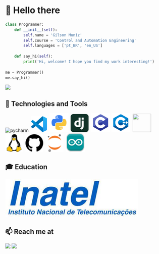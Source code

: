# 👋 Hello there

``` python
class Programmer:
    def __init__(self):
        self.name = 'Gilson Muniz'
        self.course = 'Control and Automation Engineering'
        self.languages = ['pt_BR', 'en_US']

    def say_hi(self):
        print('Hi, welcome! I hope you find my work interesting!')

me = Programmer()
me.say_hi()
```

<div align="left">
    <img src="https://media.giphy.com/media/qgQUggAC3Pfv687qPC/giphy.gif">
</div>


## 🔧 Technologies and Tools

<div>
    <a><img alt="pycharm" src="https://resources.jetbrains.com/storage/products/company/brand/logos/PyCharm_icon.svg?_gl=1*scpg7d*_ga*ODk5NTU2OTEuMTYxODYxMTMwMw..*_ga_9J976DJZ68*MTY3MjkyODY1OC4xLjEuMTY3MjkyODY3OS4wLjAuMA..&_ga=2.19777336.1222848869.1672928659-89955691.1618611303" width="61" height="61"></a>&nbsp;
    <a target="_blank"><img id="vscode" src="https://github.com/GilsonMuniz/GilsonMuniz/blob/main/images/vscode.svg" target="_blank" width="50" height="50"></a>&nbsp;
    <a target="_blank"><img id="python" src="https://github.com/GilsonMuniz/GilsonMuniz/blob/main/images/python.png" target="_blank" width="60" height="60"></a>&nbsp;
    <a target="_blank"><img id="django" src="https://github.com/GilsonMuniz/GilsonMuniz/blob/main/images/djangoproject.svg" target="_blank" width="57" height="57"></a>&nbsp;
    <a target="_blank"><img id="c" src="https://github.com/GilsonMuniz/GilsonMuniz/blob/main/images/c.svg" target="_blank" width="60" height="60"></a>
    <a target="_blank"><img id="cpp" src="https://github.com/GilsonMuniz/GilsonMuniz/blob/main/images/cpp.svg" target="_blank" width="60" height="60"></a>&nbsp;
    <a target="_blank"><img id="git" src="https://git-scm.com/images/logos/downloads/Git-Icon-1788C.svg" target="_blank" width="58" height="58"></a>&nbsp;
    <a target="_blank"><img id="linux" src="https://github.com/GilsonMuniz/GilsonMuniz/blob/main/images/linux.svg" target="_blank" width="56" height="56"></a>&nbsp;
    <a target="_blank"><img id="github" src="https://github.com/GilsonMuniz/GilsonMuniz/blob/main/images/github.svg" target="_blank" width="56" height="56"></a>&nbsp;
    <a target="_blank"><img id="jupyter" src="https://github.com/GilsonMuniz/GilsonMuniz/blob/main/images/jupyter.svg" target="_blank" width="56" height="56"></a>&nbsp;
    <a target="_blank"><img id="arduino" src="https://github.com/GilsonMuniz/GilsonMuniz/blob/main/images/arduino-project.png" target="_blank" width="60" height="60"></a>&nbsp;
</div>

## 🎓 Education
<div align="left">
    <img src="https://github.com/GilsonMuniz/GilsonMuniz/blob/main/images/inatel.jpg">
</div>

## 📫 Reach me at 

<div>
    <a href = "mailto:gilsonj725@gmail.com"><img src="https://img.shields.io/badge/Gmail-D14836?style=for-the-badge&logo=gmail&logoColor=white" target="_blank"></a>
    <a href="https://www.linkedin.com/in/gilsonmuniz" target="_blank"><img src="https://img.shields.io/badge/-LinkedIn-%230077B5?style=for-the-badge&logo=linkedin&logoColor=white" target="_blank"></a>   
</div>
